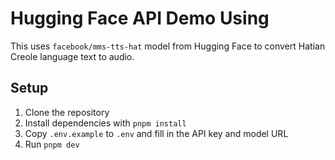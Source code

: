 # Hugging Face API Demo Using

This uses `facebook/mms-tts-hat` model from Hugging Face to convert Hatian Creole language text to audio.

## Setup

1. Clone the repository
2. Install dependencies with `pnpm install`
3. Copy `.env.example` to `.env` and fill in the API key and model URL
4. Run `pnpm dev`
